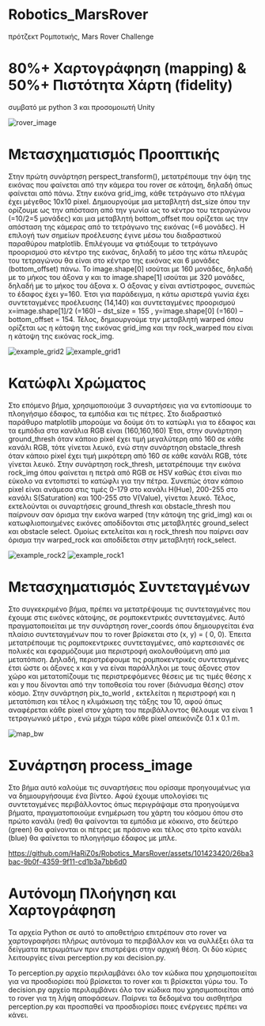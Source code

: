 # Robotics_MarsRover
πρότζεκτ Ρομποτικής,  Mars Rover Challenge 
# 80%+ Χαρτογράφηση (mapping) & 50%+ Πιστότητα Χάρτη (fidelity)
συμβατό με python 3 και προσομοιωτή Unity

![rover_image](https://github.com/HaRiZ0s/Robotics_MarsRover/assets/101423420/d1307ada-858c-4219-962a-22660991a7c5)

# Μετασχηματισμός Προοπτικής
Στην πρώτη συνάρτηση perspect_transform(), μετατρέπουμε την όψη της εικόνας που φαίνεται από την κάμερα του rover σε κάτοψη, δηλαδή όπως φαίνεται από πάνω. Στην εικόνα grid_img, κάθε τετράγωνο στο πλέγμα έχει μέγεθος 10x10 pixel. Δημιουργούμε μια μεταβλητή dst_size όπου την ορίζουμε ως την απόσταση από την γωνία ως το κέντρο του τετραγώνου (=10/2=5 μονάδες) και μια μεταβλητή bottom_offset που ορίζεται ως την απόσταση της κάμερας από το τετράγωνο της εικόνας (=6 μονάδες). Η επιλογή των σημείων προέλευσης έγινε μέσω του διαδραστικού παραθύρου matplotlib. Επιλέγουμε να φτιάξουμε το τετράγωνο προορισμού στο κέντρο της εικόνας, δηλαδή το μέσο της κάτω πλευράς του τετραγώνου θα είναι στο κέντρο της εικόνας και 6 μονάδες (bottom_offset) πάνω. Το image.shape[0] ισούται με 160 μονάδες, δηλαδή με το μήκος του άξονα y και το image.shape[1] ισούται με 320 μονάδες, δηλαδή με το μήκος του άξονα x. Ο άξονας y είναι αντίστροφος, συνεπώς το έδαφος έχει y=160. Έτσι για παράδειγμα, η κάτω αριστερά γωνία έχει συντεταγμένες προέλευσης (14,140) και συντεταγμένες προορισμού x=image.shape[1]/2 (=160) – dst_size = 155 , y=image.shape[0] (=160) – bottom_offset = 154. Τέλος, δημιουργούμε την μεταβλητή warped όπου ορίζεται ως η κάτοψη της εικόνας grid_img και την rock_warped που είναι η κάτοψη της εικόνας rock_img.

![example_grid2](https://github.com/HaRiZ0s/Robotics_MarsRover/assets/101423420/147a1dbc-3523-4d27-b148-e7114fef269f)
![example_grid1](https://github.com/HaRiZ0s/Robotics_MarsRover/assets/101423420/c85cd2bb-3576-411f-935d-bccfbca0af34)


# Κατώφλι Χρώματος
Στο επόμενο βήμα, χρησιμοποιούμε 3 συναρτήσεις για να εντοπίσουμε το πλοηγήσιμο έδαφος, τα εμπόδια και τις πέτρες. Στο διαδραστικό παράθυρο matplotlib μπορούμε να δούμε ότι το κατώφλι για το έδαφος και τα εμπόδια στα κανάλια RGB είναι (160,160,160) Έτσι, στην συνάρτηση ground_thresh όταν κάποιο pixel έχει τιμή μεγαλύτερη από 160 σε κάθε κανάλι RGB, τότε γίνεται λευκό, ενώ στην συνάρτηση obstacle_thresh όταν κάποιο pixel έχει τιμή μικρότερη από 160 σε κάθε κανάλι RGB, τότε γίνεται λευκό. Στην συνάρτηση rock_thresh, μετατρέπουμε την εικόνα rock_img όπου φαίνεται η πετρά από RGB σε HSV καθώς έτσι είναι πιο εύκολο να εντοπιστεί το κατώφλι για την πέτρα. Συνεπώς όταν κάποιο pixel είναι ανάμεσα στις τιμές 0-179 στο κανάλι H(Hue), 200-255 στο κανάλι S(Saturation) και 100-255 στο V(Value), γίνεται λευκό. Τέλος, εκτελούνται οι συναρτήσεις ground_thresh και obstacle_thresh που παίρνουν σαν όρισμα την εικόνα warped (την κάτοψη της grid_img) και οι κατωφλιοποιημένες εικόνες αποδίδονται στις μεταβλητές ground_select και obstacle select. Ομοίως εκτελείται και η rock_thresh που παίρνει σαν όρισμα την warped_rock και αποδίδεται στην μεταβλητή rock_select.

![example_rock2](https://github.com/HaRiZ0s/Robotics_MarsRover/assets/101423420/8e999382-72d0-4a19-8ca7-afea46cab502)
![example_rock1](https://github.com/HaRiZ0s/Robotics_MarsRover/assets/101423420/dd1145ca-f04f-463e-baa6-f228dcd66c2d)


# Μετασχηματισμός Συντεταγμένων
Στο συγκεκριμένο βήμα, πρέπει να μετατρέψουμε τις συντεταγμένες που έχουμε στις εικόνες κάτοψης, σε ρομποκεντρικές συντεταγμένες. Αυτό πραγματοποιείται με την συνάρτηση rover_coords όπου δημιουργείται ένα πλαίσιο συντεταγμένων που το rover βρίσκεται στο (x, y) = ( 0, 0). Έπειτα μετατρέπουμε τις ρομποκεντρικες συντεταγμένες, από καρτεσιανές σε πολικές και εφαρμόζουμε μια περιστροφή ακολουθούμενη από μια μετατόπιση. Δηλαδή, περιστρέφουμε τις ρομποκεντρικές συντεταγμένες έτσι ώστε οι άξονες x και y να είναι παράλληλοι με τους άξονες στον χώρο και μετατοπίζουμε τις περιστρεφόμενες θέσεις με τις τιμές θέσης x και y που δίνονται από την τοποθεσία του rover (διάνυσμα θέσης) στον κόσμο. Στην συνάρτηση pix_to_world , εκτελείται η περιστροφή και η μετατόπιση και τέλος η κλιμάκωση της τάξης του 10, αφού όπως αναφέρεται κάθε pixel στον χάρτη του περιβάλλοντος θέλουμε να είναι 1 τετραγωνικό μέτρο , ενώ μέχρι τώρα κάθε pixel απεικόνιζε 0.1 x 0.1 m.

![map_bw](https://github.com/HaRiZ0s/Robotics_MarsRover/assets/101423420/e4ca1c6d-7f53-4d3c-b109-17113317f4cc)


# Συνάρτηση process_image
Στο βήμα αυτό καλούμε τις συναρτήσεις που ορίσαμε προηγουμένως για να δημιουργήσουμε ένα βίντεο. Αφού έχουμε υπολογίσει τις συντεταγμένες περιβάλλοντος όπως περιγράψαμε στα προηγούμενα βήματα, πραγματοποιούμε ενημέρωση του χάρτη του κόσμου όπου στο πρώτο κανάλι (red) θα φαίνονται τα εμπόδια με κόκκινο, στο δεύτερο (green) θα φαίνονται οι πέτρες με πράσινο και τέλος στο τρίτο κανάλι (blue) θα φαίνεται το πλοηγήσιμο έδαφος με μπλε.



https://github.com/HaRiZ0s/Robotics_MarsRover/assets/101423420/26ba3bac-9b0f-4359-9f11-cd1b3a7bb6d0

# Αυτόνομη Πλοήγηση και Χαρτογράφηση
Τα αρχεία Python σε αυτό το αποθετήριο επιτρέπουν στο rover να χαρτογραφήσει πλήρως αυτόνομα το περιβάλλον και να συλλέξει όλα τα δείγματα πετρωμάτων πριν επιστρέψει στην αρχική θέση. Οι δύο κύριες λειτουργίες είναι  perception.py και  decision.py. 

Το perception.py αρχείο περιλαμβάνει όλο τον κώδικα που χρησιμοποιείται για να προσδιορίσει πού βρίσκεται το rover και τι βρίσκεται γύρω του.
Το decision.py αρχείο περιλαμβάνει όλο τον κώδικα που χρησιμοποιείται από το rover για τη λήψη αποφάσεων. Παίρνει τα δεδομένα του αισθητήρα perception.py και προσπαθεί να προσδιορίσει ποιες ενέργειες πρέπει να κάνει.
